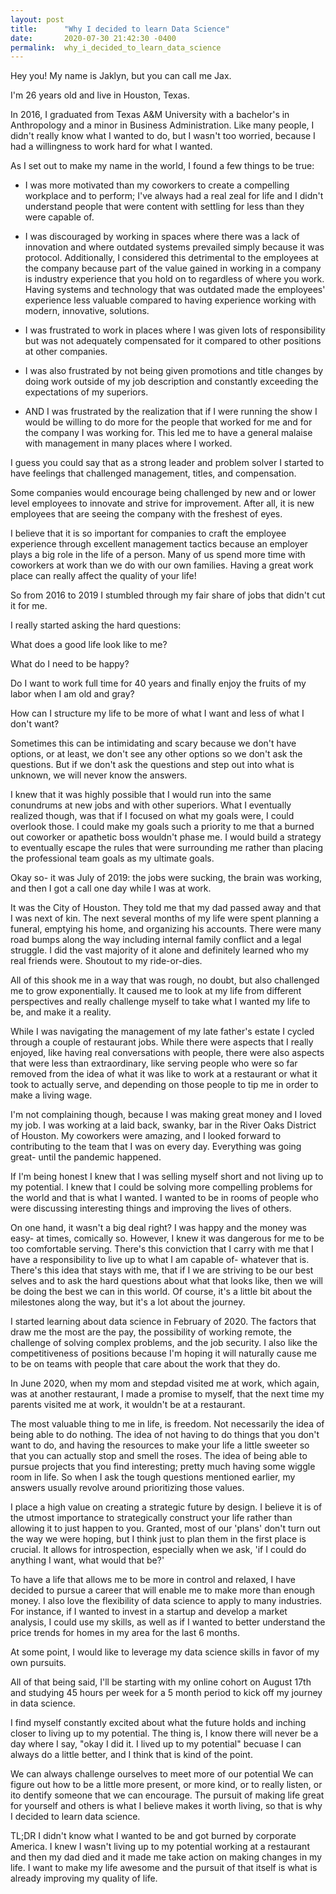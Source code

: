 ```yaml
---
layout: post
title:      "Why I decided to learn Data Science"
date:       2020-07-30 21:42:30 -0400
permalink:  why_i_decided_to_learn_data_science
---
```



Hey you! My name is Jaklyn, but you can call me Jax.

I'm 26 years old and live in Houston, Texas. 

In 2016, I graduated from Texas A&M University with a bachelor's in Anthropology and a minor in Business Administration. Like many people, I didn't really know what I wanted to do, but I wasn't too worried, because I had a willingness to work hard for what I wanted. 

As I set out to make my name in the world, I found a few things to be true: 

* I was more motivated than my coworkers to create a compelling workplace and to perform; I've always had a real zeal for life and I didn't understand people that were content with settling for less than they were capable of. 
 
* I was discouraged by working in spaces where there was a lack of innovation and where outdated systems prevailed simply because it was protocol. Additionally, I considered this detrimental to the employees at the company because part of the value gained in working in a company is industry experience that you hold on to regardless of where you work. Having systems and technology that was outdated made the employees' experience less valuable compared to having experience working with modern, innovative, solutions. 

*  I was frustrated to work in places where I was given lots of responsibility but was not adequately compensated for it compared to other positions at other companies.

* I was also frustrated by not being given promotions and title changes by doing work outside of my job description and constantly exceeding the expectations of my superiors. 

* AND I was frustrated by the realization that if I were running the show I would be willing to do more for the people that worked for me and for the company I was working for. This led me to have a general malaise with management in many places where I worked. 

I guess you could say that as a strong leader and problem solver I started to have feelings that challenged management, titles, and compensation. 

Some companies would encourage being challenged by new and or lower level employees to innovate and strive for improvement. After all, it is new employees that are seeing the company with the freshest of eyes.

I believe that it is so important for companies to craft the employee experience through excellent management tactics because an employer plays a big role in the life of a person. Many of us spend more time with coworkers at work than we do with our own families. Having a great work place can really affect the quality of your life! 

So from 2016 to 2019 I stumbled through my fair share of jobs that didn't cut it for me. 

I really started asking the hard questions: 

What does a good life look like to me? 

What do I need to be happy? 

Do I want to work full time for 40 years and finally enjoy the fruits of my labor when I am old and gray? 

How can I structure my life to be more of what I want and less of what I don't want? 

Sometimes this can be intimidating and scary because we don't have options, or at least, we don't see any other options so we don't ask the questions. But if we don't ask the questions and step out into what is unknown, we will never know the answers. 

I knew that it was highly possible that I would run into the same conundrums at new jobs and with other superiors. What I eventually realized though, was that if I focused on what my goals were, I could overlook those. I could make my goals such a priority to me that a burned out coworker or apathetic boss wouldn't phase me. I would build a strategy to eventually escape the rules that were surrounding me rather than placing the professional team goals as my ultimate goals.

Okay so- it was July of 2019: the jobs were sucking, the brain was working, and then I got a call one day while I was at work. 

It was the City of Houston. They told me that my dad passed away and that I was next of kin. The next several months of my life were spent planning a funeral, emptying his home, and organizing his accounts. There were many road bumps along the way including internal family conflict and a legal struggle. I did the vast majority of it alone and definitely learned who my real friends were. Shoutout to my ride-or-dies. 

All of this shook me in a way that was rough, no doubt, but also challenged me to grow exponentially. It caused me to look at my life from different perspectives and really challenge myself to take what I wanted my life to be, and make it a reality.

While I was navigating the management of my late father's estate I cycled through a couple of restaurant jobs. While there were aspects that I really enjoyed, like having real conversations with people, there were also aspects that were less than extraordinary, like serving people who were so far removed from the idea of what it was like to work at a restaurant or what it took to actually serve, and depending on those people to tip me in order to make a living wage. 

I'm not complaining though, because I was making great money and I loved my job. I was working at a laid back, swanky, bar in the River Oaks District of Houston. My coworkers were amazing, and I looked forward to contributing to the team that I was on every day. Everything was going great- until the pandemic happened. 

If I'm being honest I knew that I was selling myself short and not living up to my potential. I knew that I could be solving more compelling problems for the world and that is what I wanted. I wanted to be in rooms of people who were discussing interesting things and improving the lives of others. 

On one hand, it wasn't a big deal right? I was happy and the money was easy- at times, comically so. However, I knew it was dangerous for me to be too comfortable serving. There's this conviction that I carry with me that I have a responsibility to live up to what I am capable of- whatever that is. There's this idea that stays with me, that if I we are striving to be our best selves and to ask the hard questions about what that looks like, then we will be doing the best we can in this world. Of course, it's a little bit about the milestones along the way, but it's a lot about the journey. 

I started learning about data science in February of 2020. The factors that draw me the most are the pay, the possibility of working remote, the challenge of solving complex problems, and the job security. I also like the competitiveness of positions because I'm hoping it will naturally cause me to be on teams with people that care about the work that they do.

In June 2020, when my mom and stepdad visited me at work, which again, was at another restaurant, I made a promise to myself, that the next time my parents visited me at work, it wouldn't be at a restaurant. 

The most valuable thing to me in life, is freedom. Not necessarily the idea of being able to do nothing. The idea of not having to do things that you don't want to do, and having the resources to make your life a little sweeter so that you can actually stop and smell the roses. The idea of being able to pursue projects that you find interesting; pretty much having some wiggle room in life. So when I ask the tough questions mentioned earlier, my answers usually revolve around prioritizing those values.

I place a high value on creating a strategic future by design. I believe it is of the utmost importance to strategically construct your life rather than allowing it to just happen to you. Granted, most of our 'plans' don't turn out the way we were hoping, but I think just to plan them in the first place is crucial. It allows for introspection, especially when we ask, 'if I could do anything I want, what would that be?'

To have a life that allows me to be more in control and relaxed, I have decided to pursue a career that will enable me to make more than enough money. I also love the flexibility of data science to apply to many industries. For instance, if I wanted to invest in a startup and develop a market analysis, I could use my skills, as well as if I wanted to better understand the price trends for homes in my area for the last 6 months. 

At some point, I would like to leverage my data science skills in favor of my own pursuits.

All of that being said, I'll be starting with my online cohort on August 17th and studying 45 hours per week for a 5 month period to kick off my journey in data science. 

I find myself constantly excited about what the future holds and inching closer to living up to my potential. The thing is, I know there will never be a day where I say, "okay I did it. I lived up to my potential" becuase I can always do a little better, and I think that is kind of the point. 

We can always challenge ourselves to meet more of our potential We can figure out how to be a little more present, or more kind, or to really listen, or ito dentify someone that we can encourage. The pursuit of making life great for yourself and others is what I believe makes it worth living, so that is why I decided to learn data science. 


TL;DR I didn't know what I wanted to be and got burned by corporate America. I knew I wasn't living up to my potential working at a restaurant and then my dad died and it made me take action on making changes in my life. I want to make my life awesome and the pursuit of that itself is what is already improving my quality of life. 






